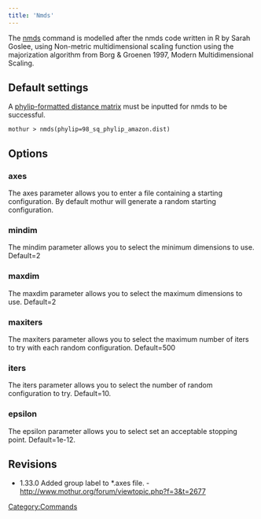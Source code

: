 ```yaml
---
title: 'Nmds'
---
```

The [nmds](nmds) command is modelled after the nmds code
written in R by Sarah Goslee, using Non-metric multidimensional scaling
function using the majorization algorithm from Borg & Groenen 1997,
Modern Multidimensional Scaling.


## Default settings

A [phylip-formatted distance
matrix](phylip-formatted_distance_matrix) must be inputted
for nmds to be successful.

    mothur > nmds(phylip=98_sq_phylip_amazon.dist)

## Options

### axes

The axes parameter allows you to enter a file containing a starting
configuration. By default mothur will generate a random starting
configuration.

### mindim

The mindim parameter allows you to select the minimum dimensions to use.
Default=2

### maxdim

The maxdim parameter allows you to select the maximum dimensions to use.
Default=2

### maxiters

The maxiters parameter allows you to select the maximum number of iters
to try with each random configuration. Default=500

### iters

The iters parameter allows you to select the number of random
configuration to try. Default=10.

### epsilon

The epsilon parameter allows you to select set an acceptable stopping
point. Default=1e-12.

## Revisions

-   1.33.0 Added group label to \*.axes file. -
    <http://www.mothur.org/forum/viewtopic.php?f=3&t=2677>

[Category:Commands](Category:Commands)
